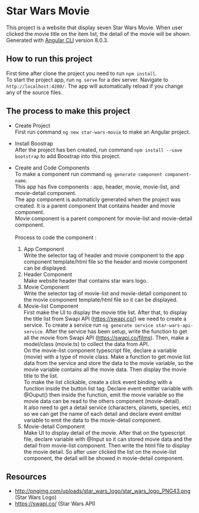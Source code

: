 # Star Wars Movie

This project is a website that display seven Star Wars Movie. When user clicked the movie title on the item list, the detail of the movie will be shown.
Generated with [Angular CLI](https://github.com/angular/angular-cli) version 8.0.3.

## How to run this project

First time after clone the project you need to run `npm install`. <br>
To start the project app, run `ng serve` for a dev server. Navigate to `http://localhost:4200/`. The app will automatically reload if you change any of the source files.

## The process to make this project
- Create Project <br>
First run command `ng new star-wars-movie` to make an Angular project.

- Install Boostrap <br>
After the project has ben created, run command `npm install --save bootstrap` to add Boostrap into this project.

- Create and Code Components <br>
To make a component run command `ng generate component component-name`. <br>
This app has five components : app, header, movie, movie-list, and movie-detail component. <br>
The app component is automaticly generated when the project was created. It is a parent component that contains header and movie component. <br>
Movie component is a parent component for movie-list and movie-detail component. <br><br>
Process to code the component :
  1. App Component <br>
     Write the selector tag of header and movie component to the app component template/html file so the header and movie component can be displayed.
  2. Header Component <br>
     Make website header that contains star wars logo.
  3. Movie Component <br>
     Write the selector tag of movie-list and movie-detail component to the movie component template/html file so it can be displayed.
  4. Movie-list Component <br>
     First make the UI to display the movie title list. After that, to display the title list from Swapi API (https://swapi.co/) we need to create a service. To create a service run `ng generate service star-wars-api-service`. After the service has been setup, write the function to get all the movie from Swapi API (https://swapi.co/films). Then, make a model/class (movie.ts) to collect the data from API.<br> 
On the movie-list component typescript file, declare a variable (movie) with a type of movie class. Make a function to get movie list data from the service and store the data to the movie variable, so the movie variable contains all the movie data. Then display the movie title to the list. <br>
To make the list clickable, create a click event binding with a function inside the button list tag. Declare event emitter variable with @Ouput() then inside the function, emit the movie variable so the movie data can be read to the others component (movie-detail). <br>
It also need to get a detail service (characters, planets, species, etc) so we can get the name of each detail and declare event emitter variable to emit the data to the movie-detail component.
   5. Movie-detail Component <br>
      Make UI to display detail of the movie. After that on the typescript file, declare variable with @Input so it can stored movie data and the detail from movie-list component. Then write the html file to display the movie detail. So after user clicked the list on the movie-list component, the detail will be showed in movie-detail component.

## Resources
- http://pngimg.com/uploads/star_wars_logo/star_wars_logo_PNG43.png (Star Wars Logo)
- https://swapi.co/ (Star Wars API)
